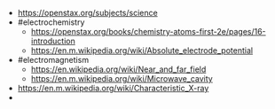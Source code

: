 - https://openstax.org/subjects/science
- #electrochemistry
	- https://openstax.org/books/chemistry-atoms-first-2e/pages/16-introduction
	- https://en.m.wikipedia.org/wiki/Absolute_electrode_potential
- #electromagnetism
	- https://en.wikipedia.org/wiki/Near_and_far_field
	- https://en.m.wikipedia.org/wiki/Microwave_cavity
- https://en.m.wikipedia.org/wiki/Characteristic_X-ray
-
